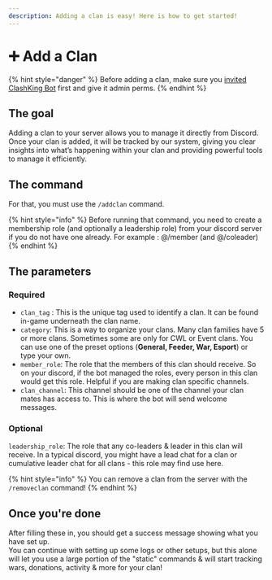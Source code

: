 ```yaml
---
description: Adding a clan is easy! Here is how to get started!
---
```


# ➕ Add a Clan

{% hint style="danger" %}
Before adding a clan, make sure you [invited ClashKing Bot](https://invite.clashk.ing) first and give it admin perms.
{% endhint %}

## The goal

Adding a clan to your server allows you to manage it directly from Discord. Once your clan is added, it will be tracked by our system, giving you clear insights into what’s happening within your clan and providing powerful tools to manage it efficiently.

## The command

For that, you must use the `/addclan` command.

{% hint style="info" %}
Before running that command, you need to create a membership role (and optionally a leadership role) from your discord server if you do not have one already. For example : @/member (and @/coleader)
{% endhint %}

## The parameters

### Required

* `clan_tag` : This is the unique tag used to identify a clan. It can be found in-game underneath the clan name.&#x20;
* `category`: This is a way to organize your clans. Many clan families have 5 or more clans. Sometimes some are only for CWL or Event clans. You can use one of the preset options (**General, Feeder, War, Esport**) or type your own.
* `member_role`: The role that the members of this clan should receive. So on your discord, if the bot managed the roles, every person in this clan would get this role. Helpful if you are making clan specific channels.
* `clan_channel`: This channel should be one of the channel your clan mates has access to. This is where the bot will send welcome messages.

### Optional

`leadership_role`: The role that any co-leaders & leader in this clan will receive. In a typical discord, you might have a lead chat for a clan or cumulative leader chat for all clans - this role may find use here.

{% hint style="info" %}
You can remove a clan from the server with the `/removeclan` command!
{% endhint %}

## Once you're done

After filling these in, you should get a success message showing what you have set up. \
You can continue with setting up some logs or other setups, but this alone will let you use a large portion of the "static" commands & will start tracking wars, donations, activity & more for your clan!
